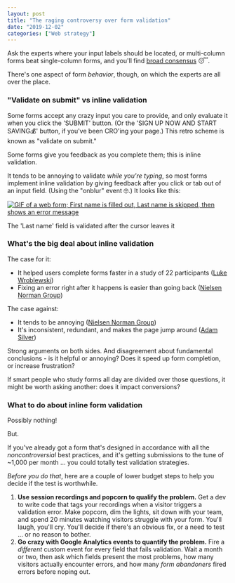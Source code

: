 ```yaml
---
layout: post
title: "The raging controversy over form validation"
date: "2019-12-02"
categories: ["Web strategy"]
---
```


Ask the experts where your input labels should be located, or multi-column forms beat single-column forms, and you'll find [broad consensus](https://briandavidhall.com/can-we-all-just-agree-on-one-thing/) 😴.

There's one aspect of form _behavior_, though, on which the experts are all over the place.

### "Validate on submit" vs inline validation

Some forms accept any crazy input you care to provide, and only evaluate it when you click the 'SUBMIT' button. (Or the 'SIGN UP NOW AND START SAVING💰' button, if you've been CRO'ing your page.) This retro scheme is known as "validate on submit."

Some forms give you feedback as you complete them; this is inline validation.

It tends to be annoying to validate _while you're typing_, so most forms implement inline validation by giving feedback after you click or tab out of an input field. (Using the "onblur" event 🤓.) It looks like this:

[![GIF of a web form; First name is filled out, Last name is skipped, then shows an error message](/images/inline-validation-rihanna.gif)](https://briandavidhall.com/wp-content/uploads/2019/12/inline-validation-rihanna.gif)

The 'Last name' field is validated after the cursor leaves it

### What's the big deal about inline validation

The case for it:

- It helped users complete forms faster in a study of 22 participants ([Luke Wroblewski](https://alistapart.com/article/inline-validation-in-web-forms/))
- Fixing an error right after it happens is easier than going back ([Nielsen Norman Group](https://www.nngroup.com/articles/errors-forms-design-guidelines/))

The case against:

- It tends to be annoying ([Nielsen Norman Group](https://www.nngroup.com/articles/errors-forms-design-guidelines/))
- It's inconsistent, redundant, and makes the page jump around ([Adam Silver](https://adamsilver.io/articles/inline-validation-is-problematic/))

Strong arguments on both sides. And disagreement about fundamental conclusions - is it helpful or annoying? Does it speed up form completion, or increase frustration?

If smart people who study forms all day are divided over those questions, it might be worth asking another: does it impact conversions?

### What to do about inline form validation

Possibly nothing!

But.

If you've already got a form that's designed in accordance with all the _noncontroversial_ best practices, and it's getting submissions to the tune of ~1,000 per month ... you could totally test validation strategies.

_Before you do that_, here are a couple of lower budget steps to help you decide if the test is worthwhile.

1. **Use session recordings and popcorn to qualify the problem.** Get a dev to write code that tags your recordings when a visitor triggers a validation error. Make popcorn, dim the lights, sit down with your team, and spend 20 minutes watching visitors struggle with your form. You'll laugh, you'll cry. You'll decide if there's an obvious fix, or a need to test ... or no reason to bother.
2. **Go crazy with Google Analytics events to quantify the problem.** Fire a _different_ custom event for every field that fails validation. Wait a month or two, then ask which fields present the most problems, how many visitors actually encounter errors, and how many _form abandoners_ fired errors before noping out.
